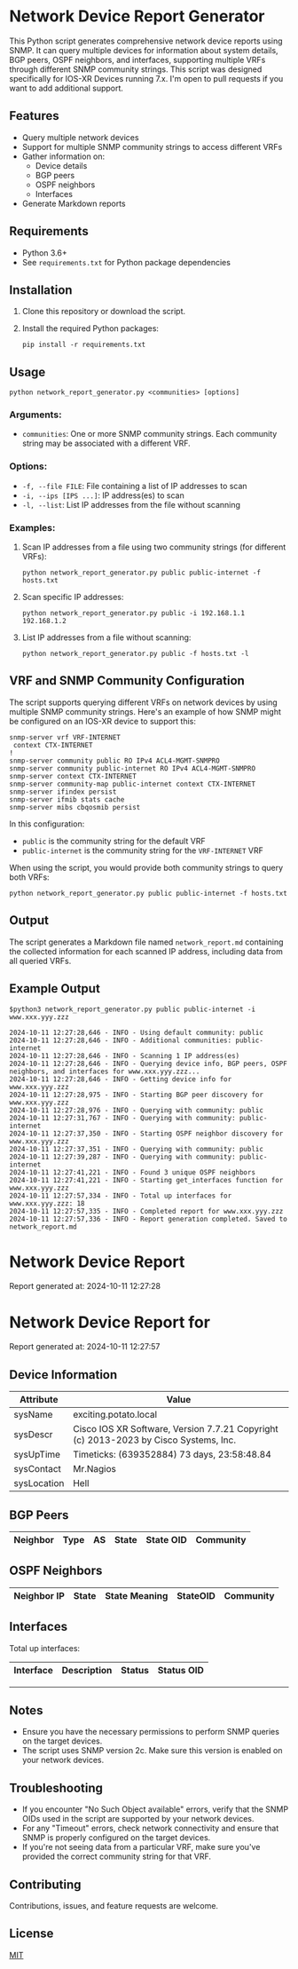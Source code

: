 # Network Device Report Generator

This Python script generates comprehensive network device reports using SNMP. It can query multiple devices for information about system details, BGP peers, OSPF neighbors, and interfaces, supporting multiple VRFs through different SNMP community strings. This script was designed specifically for IOS-XR Devices running 7.x. I'm open to pull requests if you want to add additional support.

## Features

- Query multiple network devices
- Support for multiple SNMP community strings to access different VRFs
- Gather information on:
  - Device details
  - BGP peers
  - OSPF neighbors
  - Interfaces
- Generate Markdown reports

## Requirements

- Python 3.6+
- See `requirements.txt` for Python package dependencies

## Installation

1. Clone this repository or download the script.
2. Install the required Python packages:

   ```
   pip install -r requirements.txt
   ```

## Usage

```
python network_report_generator.py <communities> [options]
```

### Arguments:

- `communities`: One or more SNMP community strings. Each community string may be associated with a different VRF.

### Options:

- `-f, --file FILE`: File containing a list of IP addresses to scan
- `-i, --ips [IPS ...]`: IP address(es) to scan
- `-l, --list`: List IP addresses from the file without scanning

### Examples:

1. Scan IP addresses from a file using two community strings (for different VRFs):
   ```
   python network_report_generator.py public public-internet -f hosts.txt
   ```

2. Scan specific IP addresses:
   ```
   python network_report_generator.py public -i 192.168.1.1 192.168.1.2
   ```

3. List IP addresses from a file without scanning:
   ```
   python network_report_generator.py public -f hosts.txt -l
   ```

## VRF and SNMP Community Configuration

The script supports querying different VRFs on network devices by using multiple SNMP community strings. Here's an example of how SNMP might be configured on an IOS-XR device to support this:

```
snmp-server vrf VRF-INTERNET
 context CTX-INTERNET
!
snmp-server community public RO IPv4 ACL4-MGMT-SNMPRO
snmp-server community public-internet RO IPv4 ACL4-MGMT-SNMPRO
snmp-server context CTX-INTERNET
snmp-server community-map public-internet context CTX-INTERNET
snmp-server ifindex persist
snmp-server ifmib stats cache
snmp-server mibs cbqosmib persist
```

In this configuration:
- `public` is the community string for the default VRF
- `public-internet` is the community string for the `VRF-INTERNET` VRF

When using the script, you would provide both community strings to query both VRFs:

```
python network_report_generator.py public public-internet -f hosts.txt
```

## Output

The script generates a Markdown file named `network_report.md` containing the collected information for each scanned IP address, including data from all queried VRFs.


## Example Output

```
$python3 network_report_generator.py public public-internet -i www.xxx.yyy.zzz

2024-10-11 12:27:28,646 - INFO - Using default community: public
2024-10-11 12:27:28,646 - INFO - Additional communities: public-internet
2024-10-11 12:27:28,646 - INFO - Scanning 1 IP address(es)
2024-10-11 12:27:28,646 - INFO - Querying device info, BGP peers, OSPF neighbors, and interfaces for www.xxx.yyy.zzz...
2024-10-11 12:27:28,646 - INFO - Getting device info for www.xxx.yyy.zzz
2024-10-11 12:27:28,975 - INFO - Starting BGP peer discovery for www.xxx.yyy.zzz
2024-10-11 12:27:28,976 - INFO - Querying with community: public
2024-10-11 12:27:31,767 - INFO - Querying with community: public-internet
2024-10-11 12:27:37,350 - INFO - Starting OSPF neighbor discovery for www.xxx.yyy.zzz
2024-10-11 12:27:37,351 - INFO - Querying with community: public
2024-10-11 12:27:39,287 - INFO - Querying with community: public-internet
2024-10-11 12:27:41,221 - INFO - Found 3 unique OSPF neighbors
2024-10-11 12:27:41,221 - INFO - Starting get_interfaces function for www.xxx.yyy.zzz
2024-10-11 12:27:57,334 - INFO - Total up interfaces for www.xxx.yyy.zzz: 18
2024-10-11 12:27:57,335 - INFO - Completed report for www.xxx.yyy.zzz
2024-10-11 12:27:57,336 - INFO - Report generation completed. Saved to network_report.md
```

# Network Device Report

Report generated at: 2024-10-11 12:27:28

# Network Device Report for <ip address>

Report generated at: 2024-10-11 12:27:57

## Device Information

| Attribute | Value |
|-----------|-------|
| sysName | exciting.potato.local |
| sysDescr | Cisco IOS XR Software, Version 7.7.21  Copyright (c) 2013-2023 by Cisco Systems, Inc. |
| sysUpTime | Timeticks: (639352884) 73 days, 23:58:48.84 |
| sysContact | Mr.Nagios |
| sysLocation | Hell |

## BGP Peers

| Neighbor | Type | AS | State | State OID | Community |
|----------|------|----|---------|-----------|-----------|


## OSPF Neighbors

| Neighbor IP | State | State Meaning | StateOID | Community |
|-------------|-------|---------------|----------|----------|


## Interfaces

Total up interfaces:

| Interface | Description | Status | Status OID |
|-----------|-------------|--------|------------|

---


## Notes

- Ensure you have the necessary permissions to perform SNMP queries on the target devices.
- The script uses SNMP version 2c. Make sure this version is enabled on your network devices.

## Troubleshooting

- If you encounter "No Such Object available" errors, verify that the SNMP OIDs used in the script are supported by your network devices.
- For any "Timeout" errors, check network connectivity and ensure that SNMP is properly configured on the target devices.
- If you're not seeing data from a particular VRF, make sure you've provided the correct community string for that VRF.

## Contributing

Contributions, issues, and feature requests are welcome.

## License

[MIT](https://choosealicense.com/licenses/mit/)
